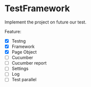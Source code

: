 # TestFramework

Implement the project on future our test.

Feature:
- [x] Testng
- [x] Framework
- [x] Page Object
- [ ] Cucumber
- [ ] Cucumber report
- [ ] Settings
- [ ] Log
- [ ] Test parallel
